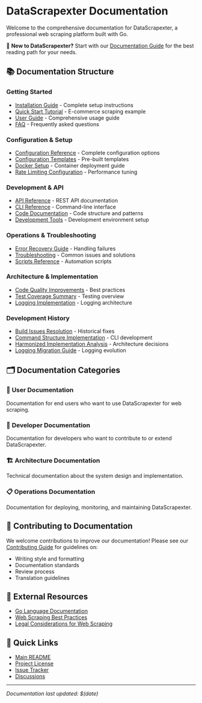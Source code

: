 # DataScrapexter Documentation

Welcome to the comprehensive documentation for DataScrapexter, a professional web scraping platform built with Go.

📖 **New to DataScrapexter?** Start with our [Documentation Guide](GUIDE.md) for the best reading path for your needs.

## 📚 Documentation Structure

### Getting Started
- [Installation Guide](installation.md) - Complete setup instructions
- [Quick Start Tutorial](tutorial-ecommerce.md) - E-commerce scraping example
- [User Guide](user-guide.md) - Comprehensive usage guide
- [FAQ](faq.md) - Frequently asked questions

### Configuration & Setup
- [Configuration Reference](configuration.md) - Complete configuration options
- [Configuration Templates](configuration-templates-guide.md) - Pre-built templates
- [Docker Setup](docker-setup.md) - Container deployment guide
- [Rate Limiting Configuration](rate-limiting-configuration.md) - Performance tuning

### Development & API
- [API Reference](api.md) - REST API documentation
- [CLI Reference](cli.md) - Command-line interface
- [Code Documentation](code-documentation.md) - Code structure and patterns
- [Development Tools](development-tools-configuration-guide.md) - Development environment setup

### Operations & Troubleshooting
- [Error Recovery Guide](error-recovery-guide.md) - Handling failures
- [Troubleshooting](troubleshooting.md) - Common issues and solutions
- [Scripts Reference](scripts-reference.md) - Automation scripts

### Architecture & Implementation
- [Code Quality Improvements](code-quality-improvements.md) - Best practices
- [Test Coverage Summary](TestCoverageSummary.md) - Testing overview
- [Logging Implementation](UnifiedLoggingImplementationSummary.md) - Logging architecture

### Development History
- [Build Issues Resolution](BuildIssuesResolutionGuide.md) - Historical fixes
- [Command Structure Implementation](CommandStructureImplementation.md) - CLI development
- [Harmonized Implementation Analysis](HarmonizedImplementationAnalysis.md) - Architecture decisions
- [Logging Migration Guide](LoggingIntegrationAndMigrationGuide.md) - Logging evolution

## 🗂️ Documentation Categories

### 🚀 **User Documentation**
Documentation for end users who want to use DataScrapexter for web scraping.

### 🔧 **Developer Documentation**
Documentation for developers who want to contribute to or extend DataScrapexter.

### 🏗️ **Architecture Documentation**
Technical documentation about the system design and implementation.

### 📋 **Operations Documentation**
Documentation for deploying, monitoring, and maintaining DataScrapexter.

## 🤝 Contributing to Documentation

We welcome contributions to improve our documentation! Please see our [Contributing Guide](../CONTRIBUTING.md) for guidelines on:

- Writing style and formatting
- Documentation standards
- Review process
- Translation guidelines

## 📖 External Resources

- [Go Language Documentation](https://golang.org/doc/)
- [Web Scraping Best Practices](https://blog.apify.com/web-scraping-best-practices/)
- [Legal Considerations for Web Scraping](https://blog.apify.com/is-web-scraping-legal/)

## 🔗 Quick Links

- [Main README](../README.md)
- [Project License](../LICENSE)
- [Issue Tracker](https://github.com/valpere/DataScrapexter/issues)
- [Discussions](https://github.com/valpere/DataScrapexter/discussions)

---

*Documentation last updated: $(date)*